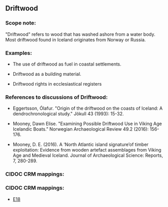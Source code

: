 ## Driftwood

###  Scope note: 
"Driftwood" refers to wood that has washed ashore from a water body. Most driftwood found in Iceland originates from Norway or Russia.

### Examples: 
* The use of driftwood as fuel in coastal settlements.

* Driftwood as a building material. 

* Driftwood rights in ecclesiastical registers

### References to discussions of Driftwood:

* Eggertsson, Ólafur. "Origin of the driftwood on the coasts of Iceland: A dendrochronological study." Jökull 43 (1993): 15-32.

* Mooney, Dawn Elise. "Examining Possible Driftwood Use in Viking Age Icelandic Boats." Norwegian Archaeological Review 49.2 (2016): 156-176.

* Mooney, D. E. (2016). A ‘North Atlantic island signature’of timber exploitation: Evidence from wooden artefact assemblages from Viking Age and Medieval Iceland. Journal of Archaeological Science: Reports, 7, 280-289.


### CIDOC CRM mappings: 


### CIDOC CRM mappings: 

* [E18](http://www.cidoc-crm.org/Entity/e18-physical-thing/version-6.2.2)

